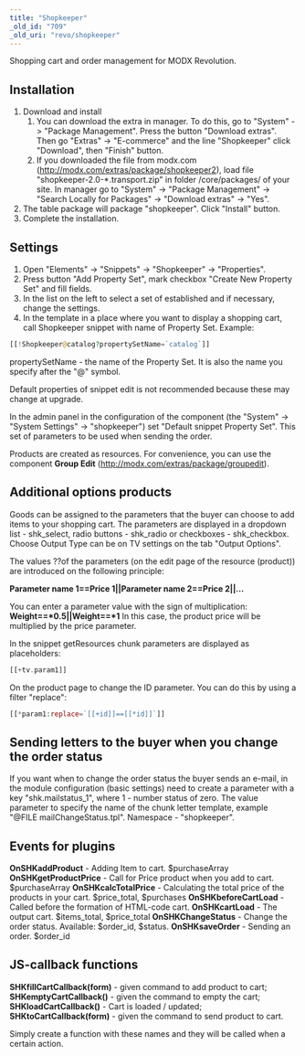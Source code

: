 ```yaml
---
title: "Shopkeeper"
_old_id: "709"
_old_uri: "revo/shopkeeper"
---
```


Shopping cart and order management for MODX Revolution.

## Installation

1. Download and install 
      1. You can download the extra in manager. To do this, go to "System" -> "Package Management". Press the button "Download extras". Then go "Extras" -> "E-commerce" and the line "Shopkeeper" click "Download", then "Finish" button.
      2. If you downloaded the file from modx.com (<http://modx.com/extras/package/shopkeeper2>), load file "shopkeeper-2.0-\*.transport.zip" in folder /core/packages/ of your site. In manager go to "System" -> "Package Management" -> "Search Locally for Packages" -> "Download extras" -> "Yes".
2. The table package will package "shopkeeper". Click "Install" button.
3. Complete the installation.

## Settings

1. Open "Elements" -> "Snippets" -> "Shopkeeper" -> "Properties".
2. Press button "Add Property Set", mark checkbox "Create New Property Set" and fill fields.
3. In the list on the left to select a set of established and if necessary, change the settings.
4. In the template in a place where you want to display a shopping cart, call Shopkeeper snippet with name of Property Set.
  Example:

``` php
[[!Shopkeeper@catalog?propertySetName=`catalog`]]
```

propertySetName - the name of the Property Set. It is also the name you specify after the "@" symbol.

Default properties of snippet edit is not recommended because these may change at upgrade.

In the admin panel in the configuration of the component (the "System" -> "System Settings" -> "shopkeeper") set "Default snippet Property Set". This set of parameters to be used when sending the order.

Products are created as resources. For convenience, you can use the component **Group Edit** (<http://modx.com/extras/package/groupedit>).

## Additional options products

Goods can be assigned to the parameters that the buyer can choose to add items to your shopping cart.
The parameters are displayed in a dropdown list - shk\_select, radio buttons - shk\_radio or checkboxes - shk\_checkbox.
Choose Output Type can be on TV settings on the tab "Output Options".

The values ??of the parameters (on the edit page of the resource (product)) are introduced on the following principle:

**Parameter name 1==Price 1||Parameter name 2==Price 2||...**

You can enter a parameter value with the sign of multiplication: **Weight==\*0.5||Weight==\*1**
In this case, the product price will be multiplied by the price parameter.

In the snippet getResources chunk parameters are displayed as placeholders:

``` php
[[+tv.param1]]
```

On the product page to change the ID parameter. You can do this by using a filter "replace":

``` php
[[*param1:replace=`[[+id]]==[[*id]]`]]
```

## Sending letters to the buyer when you change the order status

If you want when to change the order status the buyer sends an e-mail, in the module configuration (basic settings) need to create a parameter with a key "shk.mailstatus\_1", where 1 - number status of zero.
The value parameter to specify the name of the chunk letter template, example "@FILE mailChangeStatus.tpl". Namespace - "shopkeeper".

## Events for plugins

**OnSHKaddProduct** - Adding Item to cart. $purchaseArray
**OnSHKgetProductPrice** - Call for Price product when you add to cart. $purchaseArray
**OnSHKcalcTotalPrice** - Calculating the total price of the products in your cart. $price\_total, $purchases
**OnSHKbeforeCartLoad** - Called before the formation of HTML-code cart.
**OnSHKcartLoad** - The output cart. $items\_total, $price\_total
**OnSHKChangeStatus** - Change the order status. Available: $order\_id, $status.
**OnSHKsaveOrder** - Sending an order. $order\_id

## JS-callback functions

**SHKfillCartCallback(form)** - given command to add product to cart;
**SHKemptyCartCallback()** - given the command to empty the cart;
**SHKloadCartCallback()** - Cart is loaded / updated;
**SHKtoCartCallback(form)** - given the command to send product to cart.

Simply create a function with these names and they will be called when a certain action.